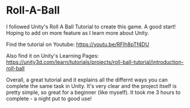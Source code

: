 # Roll-A-Ball
I followed Unity's Roll A Ball Tutorial to create this game. A good start! Hoping to add on more feature as I learn more about Unity.

Find the tutorial on Youtube:
https://youtu.be/RFlh8pTf4DU

Also find it on Unity's Learning Pages:
https://unity3d.com/learn/tutorials/projects/roll-ball-tutorial/introduction-roll-ball

Overall, a great tutorial and it explains all the differnt ways you can complete the same task in Unity. It's very clear and the project itself is pretty simple, so great for a beginner (like myself). It took me 3 hours to complete - a night put to good use!
